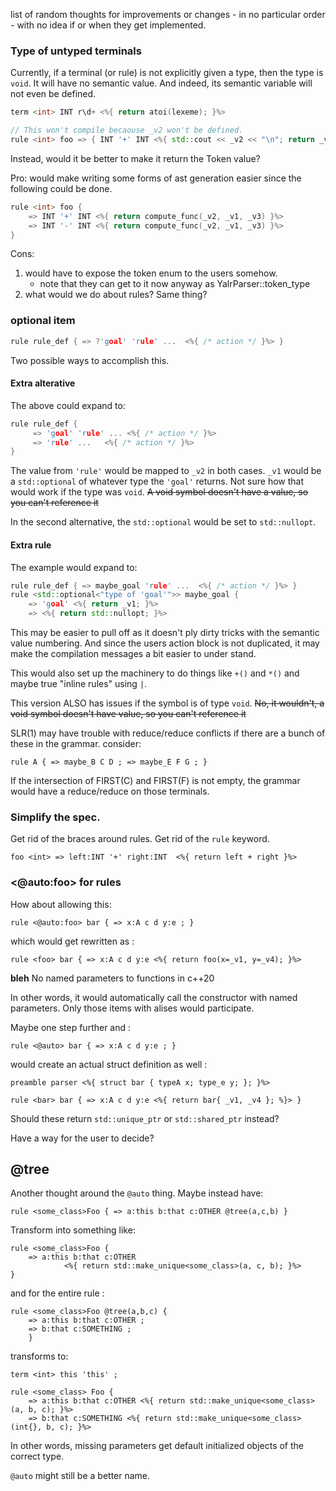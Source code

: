  list of random thoughts for improvements or changes - in no particular order -
with no idea if or when they get implemented.

### Type of untyped terminals
Currently, if a terminal (or rule) is not explicitly given a type, then the
type is `void`. It will have no semantic value. And indeed, its semantic
variable will not even be defined.

```c++
term <int> INT r\d+ <%{ return atoi(lexeme); }%>

// This won't compile becaouse _v2 won't be defined.
rule <int> foo => { INT '+' INT <%{ std::cout << _v2 << "\n"; return _v1 + _v3 }%> }
```

Instead, would it be better to make it return the Token value?

Pro: would make writing some forms of ast generation easier since the following
could be done.

```C++
rule <int> foo { 
    => INT '+' INT <%{ return compute_func(_v2, _v1, _v3) }%>
    => INT '-' INT <%{ return compute_func(_v2, _v1, _v3) }%>
}
```

Cons:
1. would have to expose the token enum to the users somehow.
   - note that they can get to it now anyway as YalrParser::token_type
2. what would we do about rules? Same thing?


### optional item

```C++
rule rule_def { => ?'goal' 'rule' ...  <%{ /* action */ }%> }
```

Two possible ways to accomplish this.

#### Extra alterative
The above could expand to:

```C++
rule rule_def {
     => 'goal' 'rule' ... <%{ /* action */ }%>  
     => 'rule' ...   <%{ /* action */ }%>
}
```

The value from `'rule'` would be mapped to `_v2` in both cases.  `_v1` would be
a `std::optional` of whatever type the `'goal'` returns. Not sure how that
would work if the type was `void`. 
~~A void symbol doesn't have a value, so you can't reference it~~

In the second alternative, the `std::optional` would be set to `std::nullopt`.

#### Extra rule
The example would expand to:

```C++
rule rule_def { => maybe_goal 'rule' ...  <%{ /* action */ }%> }
rule <std::optional<"type of 'goal'">> maybe_goal {
    => 'goal' <%{ return _v1; }%>
    => <%{ return std::nullopt; }%>
```

This may be easier to pull off as it doesn't ply dirty tricks with the semantic
value numbering. And since the users action block is not duplicated, it may
make the compilation messages a bit easier to under stand.

This would also set up the machinery to do things like `+()` and `*()` and
maybe true "inline rules" using `|`.

This version ALSO has issues if the symbol is of type `void`.
~~No, it wouldn't, a void symbol doesn't have value, so you can't reference
it~~

SLR(1) may have trouble with reduce/reduce conflicts if there are a bunch of
these in the grammar. consider:

```
rule A { => maybe_B C D ; => maybe_E F G ; }
```

If the intersection of FIRST(C) and FIRST(F) is not empty, the grammar would
have a reduce/reduce on those terminals.

### Simplify the spec.
Get rid of the braces around rules.
Get rid of the `rule` keyword.

```
foo <int> => left:INT '+' right:INT  <%{ return left + right }%>
```

### <@auto:foo> for rules

How about allowing this:

```
rule <@auto:foo> bar { => x:A c d y:e ; }
```

which would get rewritten as :

```
rule <foo> bar { => x:A c d y:e <%{ return foo(x=_v1, y=_v4); }%>
```

**bleh** No named parameters to functions in c++20

In other words, it would automatically call the constructor with named
parameters. Only those items with alises would participate.

Maybe one step further and :

```
rule <@auto> bar { => x:A c d y:e ; }
```

would create an actual struct definition as well :
```
preamble parser <%{ struct bar { typeA x; type_e y; }; }%>

rule <bar> bar { => x:A c d y:e <%{ return bar{ _v1, _v4 }; %}> }
```

Should these return `std::unique_ptr` or `std::shared_ptr` instead?

Have a way for the user to decide?

## @tree

Another thought around the `@auto` thing. Maybe instead have:

```
rule <some_class>Foo { => a:this b:that c:OTHER @tree(a,c,b) }
```

Transform into something like:

```
rule <some_class>Foo {  
    => a:this b:that c:OTHER 
            <%{ return std::make_unique<some_class>(a, c, b); }%>
}
```

and for the entire rule :

```
rule <some_class>Foo @tree(a,b,c) {
    => a:this b:that c:OTHER ;
    => b:that c:SOMETHING ;
    }
```

transforms to:

```
term <int> this 'this' ;

rule <some_class> Foo {
    => a:this b:that c:OTHER <%{ return std::make_unique<some_class>(a, b, c); }%>
    => b:that c:SOMETHING <%{ return std::make_unique<some_class>(int{}, b, c); }%>
```

In other words, missing parameters get default initialized objects of the
correct type.

`@auto` might still be a better name.
